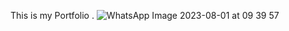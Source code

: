 This is my Portfolio .
![WhatsApp Image 2023-08-01 at 09 39 57](https://github.com/palakg12/PORTFOLIO/assets/115335427/0e144a0c-acb8-4850-8266-f76eaa7d1ee2)
